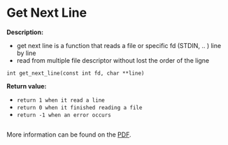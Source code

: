 # Get Next Line

**Description:**
* get next line is a function that reads a file or specific fd (STDIN, .. ) line by line
* read from multiple file descriptor without lost the order of the ligne 

```
int get_next_line(const int fd, char **line)
```


**Return value:**
* `return 1 when it read a line`
* `return 0 when it finished reading a file`
* `return -1 when an error occurs`

##
More information can be found on the [PDF].

[PDF]: https://github.com/gharieni/get_next_line/blob/master/get_next_line.en.pdf
